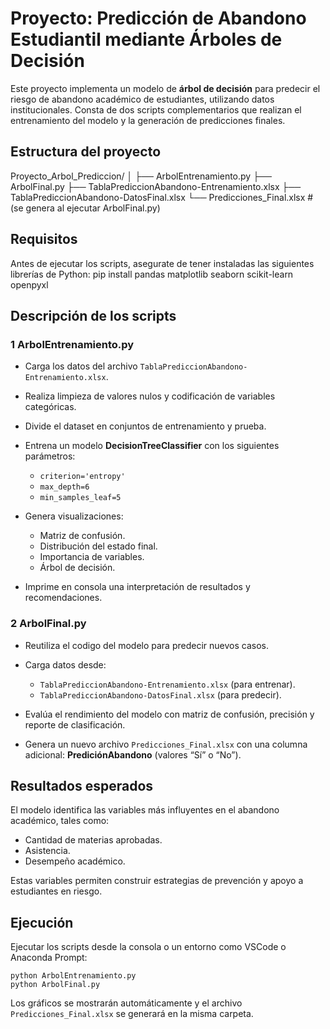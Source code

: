 # Proyecto: Predicción de Abandono Estudiantil mediante Árboles de Decisión

Este proyecto implementa un modelo de **árbol de decisión** para predecir el riesgo de abandono académico de estudiantes, utilizando datos institucionales. Consta de dos scripts complementarios que realizan el entrenamiento del modelo y la generación de predicciones finales.


## Estructura del proyecto

Proyecto_Arbol_Prediccion/
│
├── ArbolEntrenamiento.py
├── ArbolFinal.py
├── TablaPrediccionAbandono-Entrenamiento.xlsx
├── TablaPrediccionAbandono-DatosFinal.xlsx
└── Predicciones_Final.xlsx  # (se genera al ejecutar ArbolFinal.py)


## Requisitos

Antes de ejecutar los scripts, asegurate de tener instaladas las siguientes librerías de Python:
    pip install pandas matplotlib seaborn scikit-learn openpyxl


## Descripción de los scripts

### 1 ArbolEntrenamiento.py

* Carga los datos del archivo `TablaPrediccionAbandono-Entrenamiento.xlsx`.
* Realiza limpieza de valores nulos y codificación de variables categóricas.
* Divide el dataset en conjuntos de entrenamiento y prueba.
* Entrena un modelo **DecisionTreeClassifier** con los siguientes parámetros:

  * `criterion='entropy'`
  * `max_depth=6`
  * `min_samples_leaf=5`
* Genera visualizaciones:

  * Matriz de confusión.
  * Distribución del estado final.
  * Importancia de variables.
  * Árbol de decisión.
* Imprime en consola una interpretación de resultados y recomendaciones.

### 2 ArbolFinal.py

* Reutiliza el codigo del modelo para predecir nuevos casos.
* Carga datos desde:

  * `TablaPrediccionAbandono-Entrenamiento.xlsx` (para entrenar).
  * `TablaPrediccionAbandono-DatosFinal.xlsx` (para predecir).
* Evalúa el rendimiento del modelo con matriz de confusión, precisión y reporte de clasificación.
* Genera un nuevo archivo `Predicciones_Final.xlsx` con una columna adicional: **PrediciónAbandono** (valores “Sí” o “No”).


## Resultados esperados

El modelo identifica las variables más influyentes en el abandono académico, tales como:

* Cantidad de materias aprobadas.
* Asistencia.
* Desempeño académico.

Estas variables permiten construir estrategias de prevención y apoyo a estudiantes en riesgo.


## Ejecución

Ejecutar los scripts desde la consola o un entorno como VSCode o Anaconda Prompt:

    python ArbolEntrenamiento.py
    python ArbolFinal.py

Los gráficos se mostrarán automáticamente y el archivo `Predicciones_Final.xlsx` se generará en la misma carpeta.